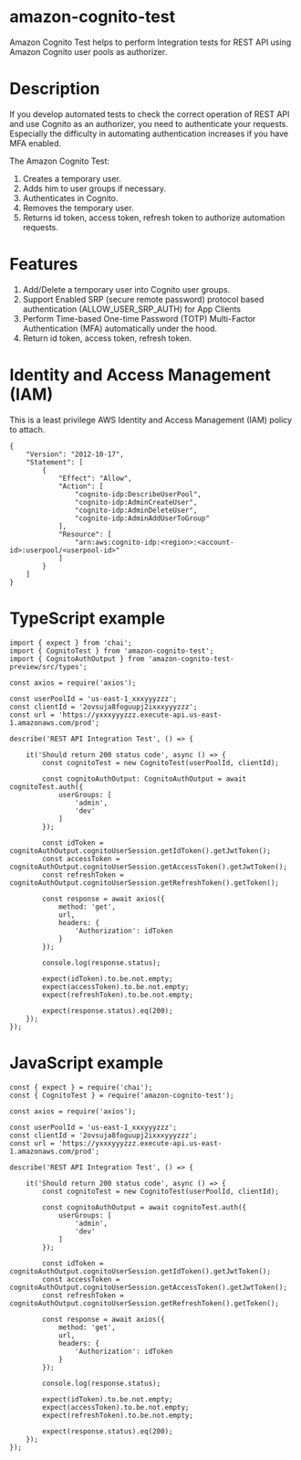 # amazon-cognito-test

Amazon Cognito Test helps to perform Integration tests for REST API using Amazon Cognito user pools as authorizer.

# Description

If you develop automated tests to check the correct operation of REST API and use Cognito as an authorizer, you need to authenticate your requests. Especially the difficulty in automating authentication increases if you have MFA enabled.

The Amazon Cognito Test:
1) Creates a temporary user.
2) Adds him to user groups if necessary.
3) Authenticates in Cognito.
4) Removes the temporary user.
5) Returns id token, access token, refresh token to authorize automation requests.

# Features
1) Add/Delete a temporary user into Cognito user groups.
2) Support Enabled SRP (secure remote password) protocol based authentication (ALLOW_USER_SRP_AUTH) for App Clients
3) Perform Time-based One-time Password (TOTP) Multi-Factor Authentication (MFA) automatically under the hood.
4) Return id token, access token, refresh token.

# Identity and Access Management (IAM)

This is a least privilege AWS Identity and Access Management (IAM) policy to attach.

```
{
    "Version": "2012-10-17",
    "Statement": [
        {
            "Effect": "Allow",
            "Action": [
                "cognito-idp:DescribeUserPool",
                "cognito-idp:AdminCreateUser",
                "cognito-idp:AdminDeleteUser",
                "cognito-idp:AdminAddUserToGroup"
            ],
            "Resource": [
                "arn:aws:cognito-idp:<region>:<account-id>:userpool/<userpool-id>"
            ]
        }
    ]
}
```


# TypeScript example

```
import { expect } from 'chai';
import { CognitoTest } from 'amazon-cognito-test';
import { CognitoAuthOutput } from 'amazon-cognito-test-preview/src/types';

const axios = require('axios');

const userPoolId = 'us-east-1_xxxyyyzzz';
const clientId = '2ovsuja8foguupj2ixxxyyyzzz';
const url = 'https://yxxxyyyzzz.execute-api.us-east-1.amazonaws.com/prod';

describe('REST API Integration Test', () => {

    it('Should return 200 status code', async () => {
        const cognitoTest = new CognitoTest(userPoolId, clientId);

        const cognitoAuthOutput: CognitoAuthOutput = await cognitoTest.auth({
            userGroups: [
                'admin',
                'dev'
            ]
        });

        const idToken = cognitoAuthOutput.cognitoUserSession.getIdToken().getJwtToken();
        const accessToken = cognitoAuthOutput.cognitoUserSession.getAccessToken().getJwtToken();
        const refreshToken = cognitoAuthOutput.cognitoUserSession.getRefreshToken().getToken();

        const response = await axios({
            method: 'get',
            url,
            headers: {
                'Authorization': idToken
            }
        });

        console.log(response.status);

        expect(idToken).to.be.not.empty;
        expect(accessToken).to.be.not.empty;
        expect(refreshToken).to.be.not.empty;

        expect(response.status).eq(200);
    });
});

```

# JavaScript example

```
const { expect } = require('chai');
const { CognitoTest } = require('amazon-cognito-test');

const axios = require('axios');

const userPoolId = 'us-east-1_xxxyyyzzz';
const clientId = '2ovsuja8foguupj2ixxxyyyzzz';
const url = 'https://yxxxyyyzzz.execute-api.us-east-1.amazonaws.com/prod';

describe('REST API Integration Test', () => {

    it('Should return 200 status code', async () => {
        const cognitoTest = new CognitoTest(userPoolId, clientId);

        const cognitoAuthOutput = await cognitoTest.auth({
            userGroups: [
                'admin',
                'dev'
            ]
        });

        const idToken = cognitoAuthOutput.cognitoUserSession.getIdToken().getJwtToken();
        const accessToken = cognitoAuthOutput.cognitoUserSession.getAccessToken().getJwtToken();
        const refreshToken = cognitoAuthOutput.cognitoUserSession.getRefreshToken().getToken();

        const response = await axios({
            method: 'get',
            url,
            headers: {
                'Authorization': idToken
            }
        });

        console.log(response.status);

        expect(idToken).to.be.not.empty;
        expect(accessToken).to.be.not.empty;
        expect(refreshToken).to.be.not.empty;

        expect(response.status).eq(200);
    });
});

```
